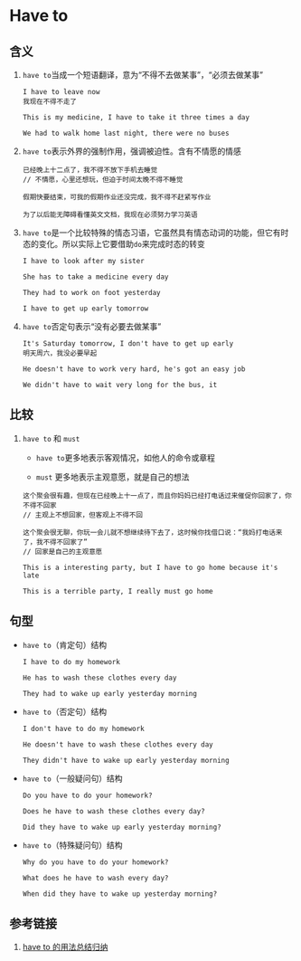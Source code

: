 # Have to

## 含义

1. `have to`当成一个短语翻译，意为“不得不去做某事”，“必须去做某事”

   ```
   I have to leave now
   我现在不得不走了

   This is my medicine, I have to take it three times a day

   We had to walk home last night, there were no buses
   ```

2. `have to`表示外界的强制作用，强调被迫性。含有不情愿的情感

   ```
   已经晚上十二点了，我不得不放下手机去睡觉
   // 不情愿，心里还想玩，但迫于时间太晚不得不睡觉

   假期快要结束，可我的假期作业还没完成，我不得不赶紧写作业

   为了以后能无障碍看懂英文文档，我现在必须努力学习英语
   ```

3. `have to`是一个比较特殊的情态习语，它虽然具有情态动词的功能，但它有时态的变化。所以实际上它要借助`do`来完成时态的转变

   ```
   I have to look after my sister

   She has to take a medicine every day

   They had to work on foot yesterday

   I have to get up early tomorrow
   ```

4. `have to`否定句表示“没有必要去做某事”

   ```
   It's Saturday tomorrow, I don't have to get up early
   明天周六，我没必要早起

   He doesn't have to work very hard, he's got an easy job

   We didn't have to wait very long for the bus, it
   ```

## 比较

1. `have to` 和 `must`

   - `have to`更多地表示客观情况，如他人的命令或章程

   - `must` 更多地表示主观意愿，就是自己的想法

   ```
   这个聚会很有趣，但现在已经晚上十一点了，而且你妈妈已经打电话过来催促你回家了，你不得不回家
   // 主观上不想回家，但客观上不得不回

   这个聚会很无聊，你玩一会儿就不想继续待下去了，这时候你找借口说：“我妈打电话来了，我不得不回家了”
   // 回家是自己的主观意愿
   ```

   ```
   This is a interesting party, but I have to go home because it's late

   This is a terrible party, I really must go home
   ```

## 句型

- `have to`（肯定句）结构

  ```
  I have to do my homework

  He has to wash these clothes every day

  They had to wake up early yesterday morning
  ```

- `have to`（否定句）结构

  ```
  I don't have to do my homework

  He doesn't have to wash these clothes every day

  They didn't have to wake up early yesterday morning
  ```

- `have to`（一般疑问句）结构

  ```
  Do you have to do your homework?

  Does he have to wash these clothes every day?

  Did they have to wake up early yesterday morning?
  ```

- `have to`（特殊疑问句）结构

  ```
  Why do you have to do your homework?

  What does he have to wash every day?

  When did they have to wake up yesterday morning?
  ```

## 参考链接

1. [have to 的用法总结归纳](https://www.aiyangedu.com/jywd/1257554.html)
